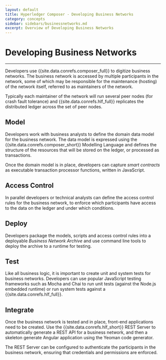 ```yaml
---
layout: default
title: Hyperledger Composer - Developing Business Networks
category: concepts
sidebar: sidebars/businessnetworks.md
excerpt: Overview of Developing Business Networks
---
```


# Developing Business Networks

---

Developers use {{site.data.conrefs.composer_full}} to digitize business networks. The business network is accessed by multiple participants in the network, some of which may be responsible for the maintenance (hosting) of the network itself, referred to as maintainers of the network.

Typically each maintainer of the network will run several peer nodes (for crash fault tolerance) and {{site.data.conrefs.hlf_full}} replicates the distributed ledger across the set of peer nodes.

## Model
Developers work with business analysts to define the domain data model for the business network. The data model is expressed using the {{site.data.conrefs.composer_short}} Modelling Language and defines the structure of the resources that will be stored on the ledger, or processed as transactions.

Once the domain model is in place, developers can capture _smart contracts_ as executable transaction processor functions, written in JavaScript.

## Access Control

In parallel developers or technical analysts can define the access control rules for the business network, to enforce which participants have access to the data on the ledger and under which conditions.

## Deploy

Developers package the models, scripts and access control rules into a deployable _Business Network Archive_ and use command line tools to deploy the archive to a runtime for testing.

## Test

Like all business logic, it is important to create unit and system tests for business networks. Developers can use popular JavaScript testing frameworks such as Mocha and Chai to run unit tests (against the Node.js embedded runtime) or run system tests against a {{site.data.conrefs.hlf_full}}.

## Integrate

Once the business network is tested and in place, front-end applications need to be created. Use the {{site.data.conrefs.hlf_short}} REST Server to automatically generate a REST API for a business network, and then a skeleton generate Angular application using the Yeoman code generator.

The REST Server can be configured to authenticate the participants in the business network, ensuring that credentials and permissions are enforced.